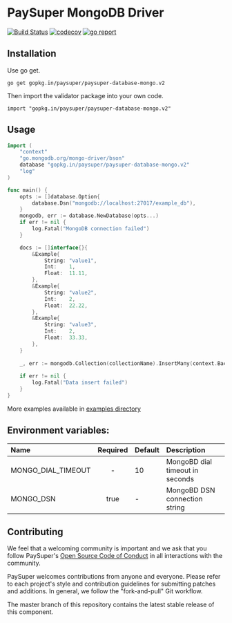 PaySuper MongoDB Driver
=====

[![Build Status](https://github.com/paysuper/paysuper-database-mongo/workflows/Build/badge.svg?branch=develop)](https://github.com/paysuper/paysuper-database-mongo/actions) 
[![codecov](https://codecov.io/gh/paysuper/paysuper-database-mongo/branch/master/graph/badge.svg)](https://codecov.io/gh/paysuper/paysuper-database-mongo)
[![go report](https://goreportcard.com/badge/github.com/paysuper/paysuper-database-mongo)](https://goreportcard.com/report/github.com/paysuper/paysuper-database-mongo)

## Installation

Use go get.

	go get gopkg.in/paysuper/paysuper-database-mongo.v2

Then import the validator package into your own code.

	import "gopkg.in/paysuper/paysuper-database-mongo.v2"
	
## Usage

```go
import (
    "context"
    "go.mongodb.org/mongo-driver/bson"
    database "gopkg.in/paysuper/paysuper-database-mongo.v2"
    "log"
)

func main() {
    opts := []database.Option{
        database.Dsn("mongodb://localhost:27017/example_db"),
    }
    mongodb, err := database.NewDatabase(opts...)
    if err != nil {
        log.Fatal("MongoDB connection failed")
    }

    docs := []interface{}{
        &Example{
            String: "value1",
            Int:    1,
            Float:  11.11,
        },
        &Example{
            String: "value2",
            Int:    2,
            Float:  22.22,
        },
        &Example{
            String: "value3",
            Int:    2,
            Float:  33.33,
        },
    }
    
    _, err := mongodb.Collection(collectionName).InsertMany(context.Background(), docs)
    
    if err != nil {
        log.Fatal("Data insert failed")
    }
}
```

More examples available in [examples directory](./examples)

## Environment variables:

| Name               | Required | Default  | Description                     |
|:-------------------|:--------:|:---------|:--------------------------------|
| MONGO_DIAL_TIMEOUT | -        | 10       | MongoBD dial timeout in seconds |
| MONGO_DSN          | true     | -        | MongoBD DSN connection string   |

## Contributing
We feel that a welcoming community is important and we ask that you follow PaySuper's [Open Source Code of Conduct](https://github.com/paysuper/code-of-conduct/blob/master/README.md) in all interactions with the community.

PaySuper welcomes contributions from anyone and everyone. Please refer to each project's style and contribution guidelines for submitting patches and additions. In general, we follow the "fork-and-pull" Git workflow.

The master branch of this repository contains the latest stable release of this component.

 
